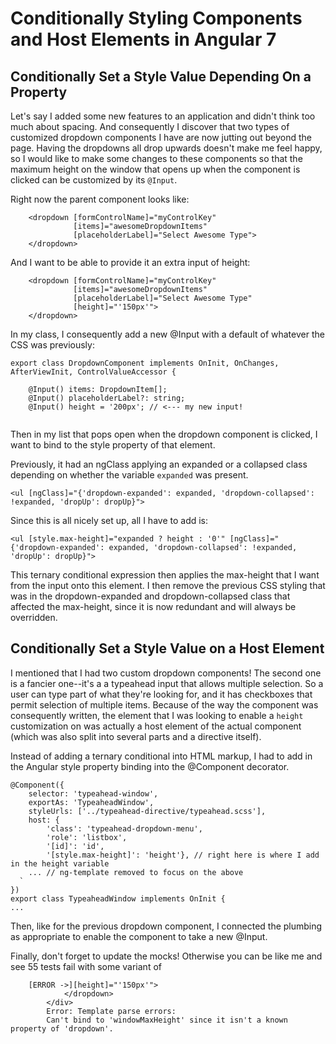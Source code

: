 # Conditionally Styling Components and Host Elements in Angular 7

## Conditionally Set a Style Value Depending On a Property

Let's say I added some new features to an application and didn't think too much about spacing. And consequently I discover that two types of customized dropdown components I have are now jutting out beyond the page. Having the dropdowns all drop upwards doesn't make me feel happy, so I would like to make some changes to these components so that the maximum height on the window that opens up when the component is clicked can be customized by its `@Input`. 

Right now the parent component looks like:

```
	<dropdown [formControlName]="myControlKey"
			  [items]="awesomeDropdownItems"
			  [placeholderLabel]="Select Awesome Type">
	</dropdown>
```

And I want to be able to provide it an extra input of height:

```
	<dropdown [formControlName]="myControlKey"
			  [items]="awesomeDropdownItems"
			  [placeholderLabel]="Select Awesome Type"
			  [height]="'150px'">
	</dropdown>
```

In my class, I consequently add a new @Input with a default of whatever the CSS was previously:

```
export class DropdownComponent implements OnInit, OnChanges, AfterViewInit, ControlValueAccessor {

    @Input() items: DropdownItem[];
    @Input() placeholderLabel?: string;
    @Input() height = '200px'; // <--- my new input!
	
```

Then in my list that pops open when the dropdown component is clicked, I want to bind to the style property of that element. 

Previously, it had an ngClass applying an expanded or a collapsed class depending on whether the variable `expanded` was present. 

```
<ul [ngClass]="{'dropdown-expanded': expanded, 'dropdown-collapsed': !expanded, 'dropUp': dropUp}">
```

Since this is all nicely set up, all I have to add is:

```
<ul [style.max-height]="expanded ? height : '0'" [ngClass]="{'dropdown-expanded': expanded, 'dropdown-collapsed': !expanded, 'dropUp': dropUp}">
```

This ternary conditional expression then applies the max-height that I want from the input onto this element. I then remove the previous CSS styling that was in the dropdown-expanded and dropdown-collapsed class that affected the max-height, since it is now redundant and will always be overridden. 

## Conditionally Set a Style Value on a Host Element

I mentioned that I had two custom dropdown components! The second one is a fancier one--it's a a typeahead input that allows multiple selection. So a user can type part of what they're looking for, and it has checkboxes that permit selection of multiple items. Because of the way the component was consequently written, the element that I was looking to enable a `height` customization on was actually a host element of the actual component (which was also split into several parts and a directive itself).

Instead of adding a ternary conditional into HTML markup, I had to add in the Angular style property binding into the @Component decorator.

```
@Component({
    selector: 'typeahead-window',
    exportAs: 'TypeaheadWindow',
    styleUrls: ['../typeahead-directive/typeahead.scss'],
    host: {
		'class': 'typeahead-dropdown-menu', 
		'role': 'listbox', 
		'[id]': 'id', 
		'[style.max-height]': 'height'}, // right here is where I add in the height variable
	... // ng-template removed to focus on the above
  `
})
export class TypeaheadWindow implements OnInit {
...
```

Then, like for the previous dropdown component, I connected the plumbing as appropriate to enable the component to take a new @Input. 

Finally, don't forget to update the mocks! Otherwise you can be like me and see 55 tests fail with some variant of 

```
    [ERROR ->][height]="'150px'">
			</dropdown>
		</div>
		Error: Template parse errors:
		Can't bind to 'windowMaxHeight' since it isn't a known property of 'dropdown'. 
```